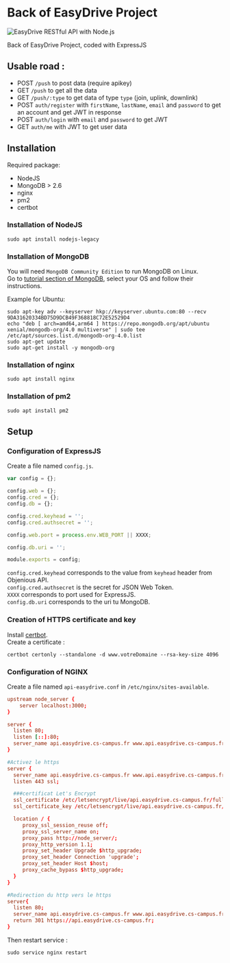 # Back of EasyDrive Project

![EasyDrive RESTful API with Node.js](http://finance-technologie.fr/wp-content/uploads/2018/04/EASYDRIVE.png "EasyDrive RESTful API with Node.js")

Back of EasyDrive Project, coded with ExpressJS  
## Usable road :  
* POST `/push` to post data (require apikey)
* GET `/push` to get all the data
* GET `/push/:type` to get data of type `type` (join, uplink, downlink)
* POST `auth/register` with `firstName`, `lastName`, `email` and `password` to get an account and get JWT in response
* POST `auth/login` with `email` and `password` to get JWT
* GET `auth/me` with JWT to get user data 


## Installation
Required package:
* NodeJS
* MongoDB > 2.6
* nginx
* pm2
* certbot

### Installation of NodeJS
```
sudo apt install nodejs-legacy  
```
  
### Installation of MongoDB
You will need `MongoDB Community Edition` to run MongoDB on Linux.  
Go to [tutorial section of MongoDB](https://docs.mongodb.com/manual/tutorial/), select your OS and follow their instructions.  
  
Example for Ubuntu:  
```
sudo apt-key adv --keyserver hkp://keyserver.ubuntu.com:80 --recv 9DA31620334BD75D9DCB49F368818C72E52529D4
echo "deb [ arch=amd64,arm64 ] https://repo.mongodb.org/apt/ubuntu xenial/mongodb-org/4.0 multiverse" | sudo tee /etc/apt/sources.list.d/mongodb-org-4.0.list
sudo apt-get update
sudo apt-get install -y mongodb-org
```

### Installation of nginx
```
sudo apt install nginx
```

### Installation of pm2
```
sudo apt install pm2
```

## Setup
### Configuration of ExpressJS
Create a file named `config.js`.
``` js
var config = {};

config.web = {};
config.cred = {};
config.db = {};

config.cred.keyhead = '';
config.cred.authsecret = '';

config.web.port = process.env.WEB_PORT || XXXX;

config.db.uri = '';

module.exports = config;
```

`config.cred.keyhead` corresponds to the value from `keyhead` header from Objenious API.  
`config.cred.authsecret` is the secret for JSON Web Token.  
`XXXX` corresponds to port used for ExpressJS.  
`config.db.uri` corresponds to the uri tu MongoDB.  

### Creation of HTTPS certificate and key
Install [certbot](https://certbot.eff.org/all-instructions).  
Create a certificate :  
```
certbot certonly --standalone -d www.votreDomaine --rsa-key-size 4096
```



### Configuration of NGINX
Create a file named `api-easydrive.conf` in `/etc/nginx/sites-available`.
``` conf
upstream node_server {
    server localhost:3000;
}

server {
  listen 80;
  listen [::]:80;
  server_name api.easydrive.cs-campus.fr www.api.easydrive.cs-campus.fr;
}

#Activez le https
server {
  server_name api.easydrive.cs-campus.fr www.api.easydrive.cs-campus.fr;
  listen 443 ssl;

  ###certificat Let's Encrypt
  ssl_certificate /etc/letsencrypt/live/api.easydrive.cs-campus.fr/fullchain.pem;
  ssl_certificate_key /etc/letsencrypt/live/api.easydrive.cs-campus.fr/privkey.pem;

  location / {
     proxy_ssl_session_reuse off;
     proxy_ssl_server_name on;
     proxy_pass http://node_server/;
     proxy_http_version 1.1;
     proxy_set_header Upgrade $http_upgrade;
     proxy_set_header Connection 'upgrade';
     proxy_set_header Host $host;
     proxy_cache_bypass $http_upgrade;
  }
}

#Redirection du http vers le https
server{
  listen 80;
  server_name api.easydrive.cs-campus.fr www.api.easydrive.cs-campus.fr;
  return 301 https://api.easydrive.cs-campus.fr;
}
```

Then restart service :  
```
sudo service nginx restart
```
